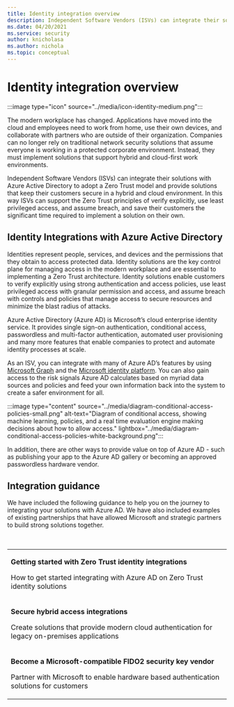 ```yaml
---
title: Identity integration overview
description: Independent Software Vendors (ISVs) can integrate their solutions with Azure Active Directory to adopt a Zero Trust model and provide solutions that keep their customers secure in a hybrid and cloud environment. In this way ISVs can support the Zero Trust principles of verify explicitly, use least privileged access, and assume breach, and save their customers the significant time required to implement a solution on their own.
ms.date: 04/20/2021
ms.service: security
author: knicholasa
ms.author: nichola
ms.topic: conceptual
---
```


# Identity integration overview

:::image type="icon" source="../media/icon-identity-medium.png":::

The modern workplace has changed. Applications have moved into the cloud and employees need to work from home, use their own devices, and collaborate with partners who are outside of their organization. Companies can no longer rely on traditional network security solutions that assume everyone is working in a protected corporate environment. Instead, they must implement solutions that support hybrid and cloud-first work environments.

Independent Software Vendors (ISVs) can integrate their solutions with Azure Active Directory to adopt a Zero Trust model and provide solutions that keep their customers secure in a hybrid and cloud environment. In this way ISVs can support the Zero Trust principles of verify explicitly, use least privileged access, and assume breach, and save their customers the significant time required to implement a solution on their own.

## Identity Integrations with Azure Active Directory

Identities represent people, services, and devices and the permissions that they obtain to access protected data. Identity solutions are the key control plane for managing access in the modern workplace and are essential to implementing a Zero Trust architecture. Identity solutions enable customers to verify explicitly using strong authentication and access policies, use least privileged access with granular permission and access, and assume breach with controls and policies that manage access to secure resources and minimize the blast radius of attacks.

Azure Active Directory (Azure AD) is Microsoft’s cloud enterprise identity service. It provides single sign-on authentication, conditional access, passwordless and multi-factor authentication, automated user provisioning and many more features that enable companies to protect and automate identity processes at scale.

As an ISV, you can integrate with many of Azure AD’s features by using [Microsoft Graph](/graph/overview) and the [Microsoft identity platform](/azure/active-directory/develop/app-resilience-continuous-access-evaluation). You can also gain access to the risk signals Azure AD calculates based on myriad data sources and policies and feed your own information back into the system to create a safer environment for all.


:::image type="content" source="../media/diagram-conditional-access-policies-small.png" alt-text="Diagram of conditional access, showing machine learning, policies, and a real time evaluation engine making decisions about how to allow access." lightbox="../media/diagram-conditional-access-policies-white-background.png":::

In addition, there are other ways to provide value on top of Azure AD - such as publishing your app to the Azure AD gallery or becoming an approved passwordless hardware vendor.

## Integration guidance

We have included the following guidance to help you on the journey to integrating your solutions with Azure AD. We have also included examples of existing partnerships that have allowed Microsoft and strategic partners to build strong solutions together.

<br/>
<table border="0">
   <tbody>
      <tr>
         <td>
            <p><strong><a>Getting started with Zero Trust identity integrations</a href="cloud-security.md"></strong> </p>
            <p>How to get started integrating with Azure AD on Zero Trust identity solutions</p>
         </td>
      </tr>
      <tr>
         <td>
            <p><strong><a>Secure hybrid access integrations</a href="legacy-apps.md"></strong> </p>
            <p>Create solutions that provide modern cloud authentication for legacy on-premises applications </p>
         </td>
      </tr>
      <tr>
         <td>
            <p><strong><a>Become a Microsoft-compatible FIDO2 security key vendor</a href="fido2-hardware-vendor.md"></strong> </p>
            <p>Partner with Microsoft to enable hardware based authentication solutions for customers</p>
         </td>
      </tr>
    </tbody>
</table>
